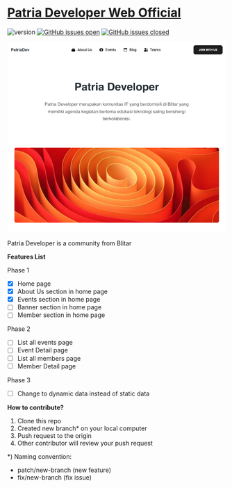 # [Patria Developer Web Official](http://patriadev.vercel.app)

![version](https://img.shields.io/badge/version-1.0.0-blue.svg) [![GitHub issues open](https://img.shields.io/github/issues/creativetimofficial/nextjs-tailwind-blog-posts-page.svg)](https://github.com/creativetimofficial/nextjs-tailwind-blog-posts-page/issues?q=is%3Aopen+is%3Aissue) [![GitHub issues closed](https://img.shields.io/github/issues-closed-raw/creativetimofficial/nextjs-tailwind-blog-posts-page.svg)](https://github.com/creativetimofficial/nextjs-tailwind-blog-posts-page/issues?q=is%3Aissue+is%3Aclosed)

![Image](https://raw.githubusercontent.com/imammufiid/patriadev/dev/public/image/preview.png)

Patria Developer is a community from Blitar

**Features List**

Phase 1
- [x] Home page  
- [x] About Us section in home page
- [x] Events section in home page 
- [ ] Banner section in home page  
- [ ] Member section in home page  

Phase 2
- [ ] List all events page  
- [ ] Event Detail page  
- [ ] List all members page
- [ ] Member Detail page

Phase 3
- [ ] Change to dynamic data instead of static data

**How to contribute?**

1. Clone this repo
2. Created new branch* on your local computer
3. Push request to the origin
4. Other contributor will review your push request


*) Naming convention:
- patch/new-branch (new feature)
- fix/new-branch (fix issue)

